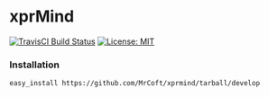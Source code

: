 # xprMind
[![TravisCI Build Status](https://api.travis-ci.org/MrCoft/xprmind.svg?branch=develop)](https://travis-ci.org/MrCoft/xprmind) [![License: MIT](https://img.shields.io/badge/License-MIT-yellow.svg)](LICENSE.md)

### Installation
```bash
easy_install https://github.com/MrCoft/xprmind/tarball/develop
```
